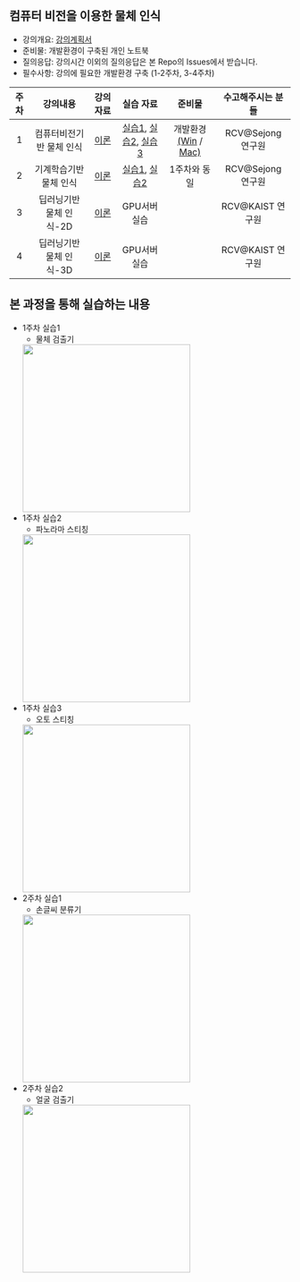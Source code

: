 
## 컴퓨터 비전을 이용한 물체 인식


- 강의개요: [강의계획서](강의계획서.md)
- 준비물: 개발환경이 구축된 개인 노트북
- 질의응답: 강의시간 이외의 질의응답은 본 Repo의 Issues에서 받습니다. 
- 필수사항: 강의에 필요한 개발환경 구축 (1-2주차, 3-4주차)

| 주차 | 강의내용 | 강의 자료 | 실습 자료 | 준비물 | 수고해주시는 분들 | 
|:----:|:----:|:----:|:----:|:----:|:----:|
|  1 | 컴퓨터비전기반 물체 인식 |  [이론](https://www.dropbox.com/s/nixwm5t9s11vwej/CVOR.pdf?dl=0)    | [실습1](1주차-실습1.md), [실습2](1주차-실습2.md), [실습3](1주차-실습3.md) | 개발환경[(Win](https://github.com/sejong-rcv/VisualRecognition/blob/master/%EA%B0%9C%EB%B0%9C%ED%99%98%EA%B2%BD%EA%B5%AC%EC%B6%95_WinOS.pdf) / [Mac)](https://github.com/moduPlayGround/ComputerVision-for-VisualRecognition/blob/master/%EA%B0%9C%EB%B0%9C%ED%99%98%EA%B2%BD%20MacOS.md)| RCV@Sejong 연구원  |
|  2 | 기계학습기반 물체 인식 |   [이론](https://www.dropbox.com/s/u3w8uqe9hgl2t54/2%EC%A3%BC%EC%B0%A8_%EC%9D%B4%EB%A1%A01.pdf?dl=0)    |  [실습1](2주차-실습1.md), [실습2](2주차-실습2.md)     |  1주차와 동일 |  RCV@Sejong 연구원  |
|  3 | 딥러닝기반 물체 인식-2D | [이론](https://drive.google.com/file/d/1mwR8tnXPMw2lUEbO_TchXdsaobUOsWyw/view?usp=sharing) |  GPU서버실습    |   | RCV@KAIST 연구원  |
|  4 | 딥러닝기반 물체 인식-3D |   [이론](  https://www.dropbox.com/s/ptz80hymufrj444/%EC%BB%B4%EB%B9%84%EC%A0%84%EA%B0%95%EC%9D%984%EC%A3%BC%EC%B0%A8.pdf?dl=0)  |  GPU서버실습     |   | RCV@KAIST 연구원  |



## 본 과정을 통해 실습하는 내용
- 1주차 실습1
  - 물체 검출기
  <img src="https://user-images.githubusercontent.com/11758940/57967641-6ea9ed80-799c-11e9-8a6a-b1e8a26b24ee.gif" width="300">
- 1주차 실습2
  - 파노라마 스티칭
  <img src="https://user-images.githubusercontent.com/11758940/57967712-3c4cc000-799d-11e9-92ea-0f01ea45559e.jpg" width="300">
- 1주차 실습3
  - 오토 스티칭
  <img src="https://user-images.githubusercontent.com/44772344/52432205-38fb9a00-2b4d-11e9-935b-47eeedaf450d.gif" width="300">
- 2주차 실습1
  - 손글씨 분류기
  <img src="https://user-images.githubusercontent.com/11758940/57967505-be87b500-799a-11e9-9523-576c0c8fedcb.gif" width="300">
- 2주차 실습2
  - 얼굴 검출기
  <img src="https://user-images.githubusercontent.com/11758940/57967581-ec212e00-799b-11e9-92df-f914338185b6.jpg" width="300">
 

